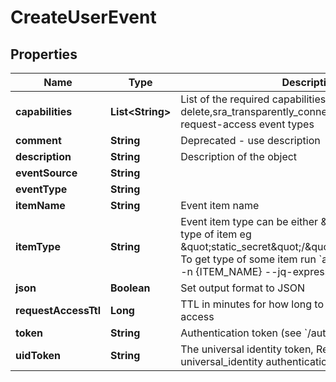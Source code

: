 

# CreateUserEvent


## Properties

Name | Type | Description | Notes
------------ | ------------- | ------------- | -------------
**capabilities** | **List&lt;String&gt;** | List of the required capabilities options: [read, update, delete,sra_transparently_connect]. Relevant only for request-access event types |  [optional]
**comment** | **String** | Deprecated - use description |  [optional]
**description** | **String** | Description of the object |  [optional]
**eventSource** | **String** |  |  [optional]
**eventType** | **String** |  | 
**itemName** | **String** | Event item name | 
**itemType** | **String** | Event item type can be either \&quot;target\&quot; or type of item eg \&quot;static_secret\&quot;/\&quot;dynamic_secret\&quot; To get type of some item run &#x60;akeyless describe-item -n {ITEM_NAME} --jq-expression .item_type&#x60; | 
**json** | **Boolean** | Set output format to JSON |  [optional]
**requestAccessTtl** | **Long** | TTL in minutes for how long to grant the requested access |  [optional]
**token** | **String** | Authentication token (see &#x60;/auth&#x60; and &#x60;/configure&#x60;) |  [optional]
**uidToken** | **String** | The universal identity token, Required only for universal_identity authentication |  [optional]



